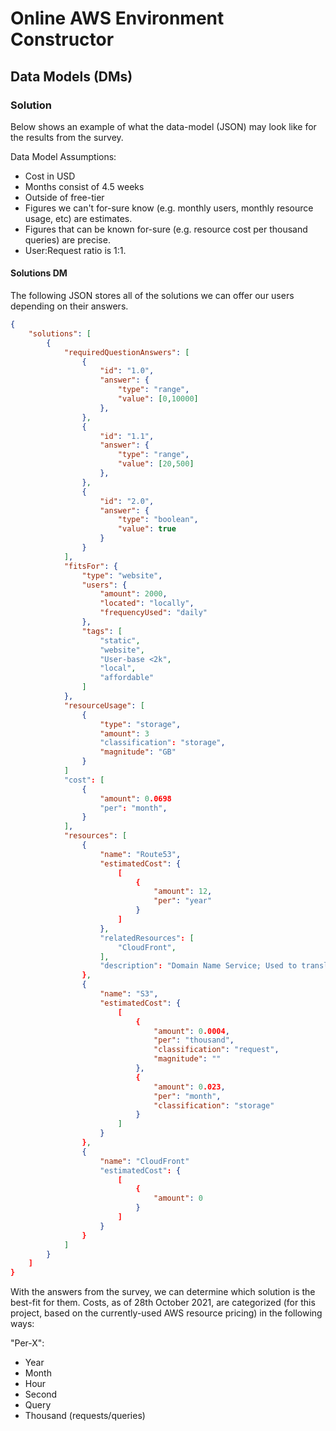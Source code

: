 # Online AWS Environment Constructor

## Data Models (DMs)

### Solution

Below shows an example of what the data-model (JSON) may look like for the results from the survey.

Data Model Assumptions:
- Cost in USD
- Months consist of 4.5 weeks
- Outside of free-tier
- Figures we can't for-sure know (e.g. monthly users, monthly resource usage, etc) are estimates.
- Figures that can be known for-sure (e.g. resource cost per thousand queries) are precise.
- User:Request ratio is 1:1.

#### Solutions DM

The following JSON stores all of the solutions we can offer our users depending on their answers.

```JSON
{
	"solutions": [
		{
			"requiredQuestionAnswers": [
				{
					"id": "1.0",
					"answer": {
						"type": "range",
						"value": [0,10000]
					},
				},
				{
					"id": "1.1",
					"answer": {
						"type": "range",
						"value": [20,500]
					},
				},
				{
					"id": "2.0",
					"answer": {
						"type": "boolean",
						"value": true
					}
				}
			],
			"fitsFor": {
				"type": "website",
				"users": {
					"amount": 2000,
					"located": "locally",
					"frequencyUsed": "daily"
				},
				"tags": [
					"static",
					"website",
					"User-base <2k",
					"local",
					"affordable"
				]
			},
			"resourceUsage": [
				{
					"type": "storage",
					"amount": 3
					"classification": "storage",
					"magnitude": "GB"
				}
			]
			"cost": [
				{
					"amount": 0.0698
					"per": "month",
				}
			],
			"resources": [
				{
					"name": "Route53",
					"estimatedCost": {
						[
							{
								"amount": 12,
								"per": "year"
							}
						]
					},
					"relatedResources": [
						"CloudFront",
					],
					"description": "Domain Name Service; Used to translate domain name (e.g. Google.com) to Internet Protocol (IP). Analogy: Translates the phone number you call to the person itself."
				},
				{
					"name": "S3",
					"estimatedCost": {
						[
							{
								"amount": 0.0004,
								"per": "thousand",
								"classification": "request",
								"magnitude": ""
							},
							{
								"amount": 0.023,
								"per": "month",
								"classification": "storage"
							}
						]
					}
				},
				{
					"name": "CloudFront"
					"estimatedCost": {
						[
							{
								"amount": 0
							}
						]
					}
				}
			]
		}
	]
}
```

With the answers from the survey, we can determine which solution is the best-fit for them. Costs, as of 28th October 2021, are categorized (for this project, based on the currently-used AWS resource pricing) in the following ways:

"Per-X":

- Year
- Month
- Hour
- Second
- Query
- Thousand (requests/queries)
